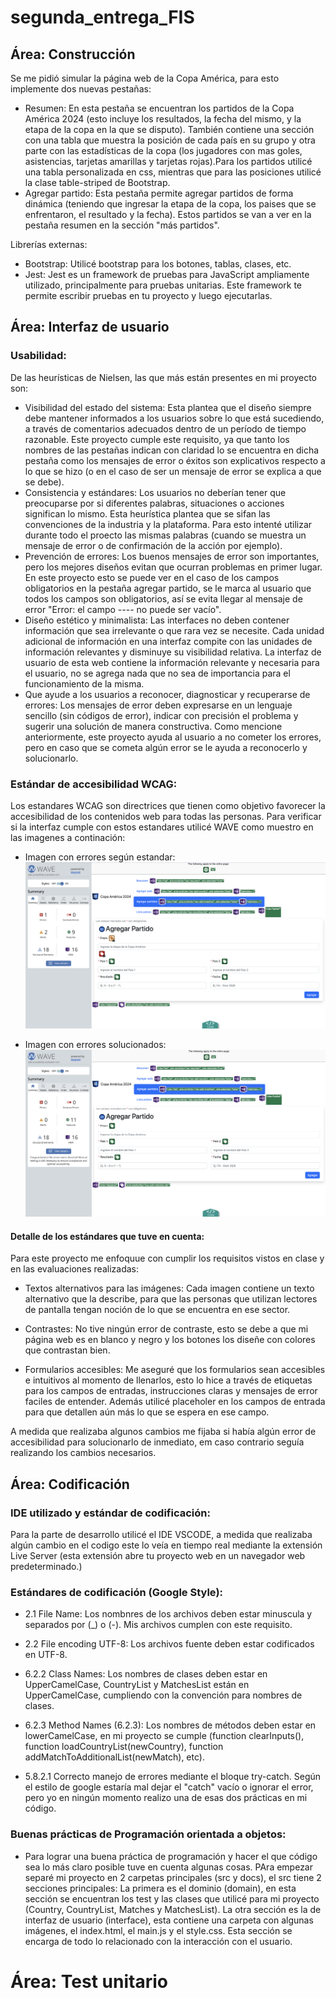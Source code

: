 # segunda_entrega_FIS

## Área: Construcción

Se me pidió simular la página web de la Copa América, para esto implemente dos nuevas pestañas:

- Resumen: En esta pestaña se encuentran los partidos de la Copa América 2024 (esto incluye los resultados, la fecha del mismo, y la etapa de la copa en la que se disputo). También contiene una sección con una tabla que muestra la posición de cada país en su grupo y otra parte con las estadísticas de la copa (los jugadores con mas goles, asistencias, tarjetas amarillas y tarjetas rojas).Para los partidos utilicé una tabla personalizada en css, mientras que para las posiciones utilicé la clase table-striped de Bootstrap.
- Agregar partido: Esta pestaña permite agregar partidos de forma dinámica (teniendo que ingresar la etapa de la copa, los paises que se enfrentaron, el resultado y la fecha). Estos partidos se van a ver en la pestaña resumen en la sección "más partidos".

Librerías externas:

- Bootstrap: Utilicé bootstrap para los botones, tablas, clases, etc.
- Jest: Jest es un framework de pruebas para JavaScript ampliamente utilizado, principalmente para pruebas unitarias. Este framework te permite escribir pruebas en tu proyecto y luego ejecutarlas.

## Área: Interfaz de usuario

### Usabilidad:

De las heurísticas de Nielsen, las que más están presentes en mi proyecto son:

- Visibilidad del estado del sistema: Esta plantea que el diseño siempre debe mantener informados a los usuarios sobre lo que está sucediendo, a través de comentarios adecuados dentro de un período de tiempo razonable. Este proyecto cumple este requisito, ya que tanto los nombres de las pestañas indican con claridad lo se encuentra en dicha pestaña como los mensajes de error o éxitos son explicativos respecto a lo que se hizo (o en el caso de ser un mensaje de error se explica a que se debe).
- Consistencia y estándares: Los usuarios no deberían tener que preocuparse por si diferentes palabras, situaciones o acciones significan lo mismo. Esta heurística plantea que se sifan las convenciones de la industria y la plataforma. Para esto intenté utilizar durante todo el proecto las mismas palabras (cuando se muestra un mensaje de error o de confirmación de la acción por ejemplo).
- Prevención de errores: Los buenos mensajes de error son importantes, pero los mejores diseños evitan que ocurran problemas en primer lugar. En este proyecto esto se puede ver en el caso de los campos obligatorios en la pestaña agregar partido, se le marca al usuario que todos los campos son obligatorios, así se evita llegar al mensaje de error "Error: el campo ---- no puede ser vacío".
- Diseño estético y minimalista: Las interfaces no deben contener información que sea irrelevante o que rara vez se necesite. Cada unidad adicional de información en una interfaz compite con las unidades de información relevantes y disminuye su visibilidad relativa. La interfaz de usuario de esta web contiene la información relevante y necesaria para el usuario, no se agrega nada que no sea de importancia para el funcionamiento de la misma.
- Que ayude a los usuarios a reconocer, diagnosticar y recuperarse de errores: Los mensajes de error deben expresarse en un lenguaje sencillo (sin códigos de error), indicar con precisión el problema y sugerir una solución de manera constructiva. Como mencione anteriormente, este proyecto ayuda al usuario a no cometer los errores, pero en caso que se cometa algún error se le ayuda a reconocerlo y solucionarlo.

### Estándar de accesibilidad WCAG:

Los estandares WCAG son directrices que tienen como objetivo favorecer la accesibilidad de los contenidos web para todas las personas. Para verificar si la interfaz cumple con estos estandares utilicé WAVE como muestro en las imagenes a continación:

- Imagen con errores según estandar:
  ![alt text](./imagenes/imageWCAGerror.png)

- Imagen con errores solucionados:
  ![alt text](./imagenes/imageWCAGsolucionado.png)

#### Detalle de los estándares que tuve en cuenta:

Para este proyecto me enfoquue con cumplir los requisitos vistos en clase y en las evaluaciones realizadas:

- Textos alternativos para las imágenes: Cada imagen contiene un texto alternativo que la describe, para que las personas que utilizan lectores de pantalla tengan noción de lo que se encuentra en ese sector.

- Contrastes: No tive ningún error de contraste, esto se debe a que mi página web es en blanco y negro y los botones los diseñe con colores que contrastan bien.

- Formularios accesibles: Me aseguré que los formularios sean accesibles e intuitivos al momento de llenarlos, esto lo hice a través de etiquetas para los campos de entradas, instrucciones claras y mensajes de error faciles de entender. Además utilicé placeholer en los campos de entrada para que detallen aún más lo que se espera en ese campo.

A medida que realizaba algunos cambios me fijaba si había algún error de accesibilidad para solucionarlo de inmediato, em caso contrario seguía realizando los cambios necesarios.

## Área: Codificación

### IDE utilizado y estándar de codificación:

Para la parte de desarrollo utilicé el IDE VSCODE, a medida que realizaba algún cambio en el codigo este lo veía en tiempo real mediante la extensión Live Server (esta extensión abre tu proyecto web en un navegador web predeterminado.)

### Estándares de codificación (Google Style):

- 2.1 File Name: Los nombnres de los archivos deben estar minuscula y separados por (\_) o (-). Mis archivos cumplen con este requisito.

- 2.2 File encoding UTF-8: Los archivos fuente deben estar codificados en UTF-8.

- 6.2.2 Class Names: Los nombres de clases deben estar en UpperCamelCase, CountryList y MatchesList están en UpperCamelCase, cumpliendo con la convención para nombres de clases.
- 6.2.3 Method Names (6.2.3): Los nombres de métodos deben estar en lowerCamelCase, en mi proyecto se cumple (function clearInputs(), function loadCountryList(newCountry), function addMatchToAdditionalList(newMatch), etc).

- 5.8.2.1 Correcto manejo de errores mediante el bloque try-catch. Según el estilo de google estaría mal dejar el "catch" vacío o ignorar el error, pero yo en ningún momento realizo una de esas dos prácticas en mi código.

### Buenas prácticas de Programación orientada a objetos:

- Para lograr una buena práctica de programación y hacer el que código sea lo más claro posible tuve en cuenta algunas cosas. PAra empezar separé mi proyecto en 2 carpetas principales (src y docs), el src tiene 2 secciones principales: La primera es el dominio (domain), en esta sección se encuentran los test y las clases que utilicé para mi proyecto (Country, CountryList, Matches y MatchesList). La otra sección es la de interfaz de usuario (interface), esta contiene una carpeta con algunas imágenes, el index.html, el main.js y el style.css. Esta sección se encarga de todo lo relacionado con la interacción con el usuario.

# Área: Test unitario
